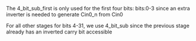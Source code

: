 <p> The 4_bit_sub_first is only used for the first four bits: bits:0-3 since an extra inverter is needed to generate Cin0_n from Cin0 </p>
<p> For all other stages for bits 4-31, we use 4_bit_sub since the previous stage already has an inverted carry bit accessible </p>
